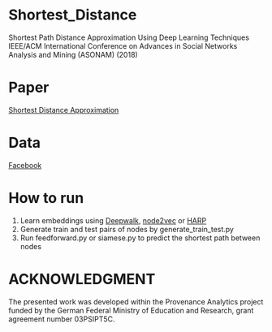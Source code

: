 # Shortest_Distance
Shortest Path Distance Approximation Using Deep Learning Techniques <br />
IEEE/ACM International Conference on Advances in Social Networks Analysis and Mining (ASONAM) (2018)<br />
# Paper
[Shortest Distance Approximation](https://www.researchgate.net/publication/328519934_Shortest_Path_Distance_Approximation_Using_Deep_Learning_Techniques)
# Data
[Facebook](https://snap.stanford.edu/data/egonets-Facebook.html) <br />
# How to run
1) Learn embeddings using [Deepwalk](https://github.com/phanein/deepwalk), [node2vec](https://github.com/aditya-grover/node2vec) or [HARP](https://github.com/GTmac/HARP) <br />
2) Generate train and test pairs of nodes by generate_train_test.py <br />
3) Run feedforward.py or siamese.py to predict the shortest path between nodes<br />
# ACKNOWLEDGMENT
The presented work was developed within the Provenance Analytics project funded by the German Federal Ministry of Education
and Research, grant agreement number 03PSIPT5C.
